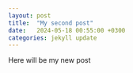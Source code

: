 ```yaml
---
layout: post
title:  "My second post"
date:   2024-05-18 00:55:00 +0300
categories: jekyll update
---
```

Here will be my new post
